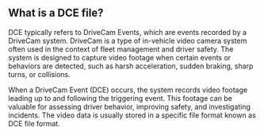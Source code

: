 ## What is a DCE file?

DCE typically refers to DriveCam Events, which are events recorded by a DriveCam system. DriveCam is a type of in-vehicle video camera system often used in the context of fleet management and driver safety. The system is designed to capture video footage when certain events or behaviors are detected, such as harsh acceleration, sudden braking, sharp turns, or collisions.

When a DriveCam Event (DCE) occurs, the system records video footage leading up to and following the triggering event. This footage can be valuable for assessing driver behavior, improving safety, and investigating incidents. The video data is usually stored in a specific file format known as DCE file format.

